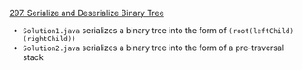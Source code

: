 [297. Serialize and Deserialize Binary Tree](https://leetcode.com/problems/serialize-and-deserialize-binary-tree/)

- `Solution1.java` serializes a binary tree into the form of `(root(leftChild)(rightChild))`
- `Solution2.java` serializes a binary tree into the form of a pre-traversal stack
